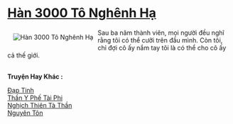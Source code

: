 <a href="https://truyenwiki.net/han-3000-to-nghenh-ha.36081/" title="Hàn 3000 Tô Nghênh Hạ"><h1>Hàn 3000 Tô Nghênh Hạ</h1></a><div style="display:table"><img align="right" style="float: left; padding: 10px;" src="https://truyenwiki.net/a/img/str/src/36081.jpg" alt="Hàn 3000 Tô Nghênh Hạ">Sau ba năm thành viên, mọi người đều nghĩ rằng tôi có thể cưỡi trên đầu mình. Còn tôi, chỉ đợi cô ấy nắm tay tôi là có thể cho cô ấy cả thế giới.</div><p><br><b>Truyện Hay Khác :</b></p><a href="https://truyenwiki.net/dap-tinh.36040/" alt="Đạp Tinh">Đạp Tinh</a><br/><a href="https://github.com/nownovels/wikidich/tree/master/truyenhay/41141" alt="Thần Y Phế Tài Phi">Thần Y Phế Tài Phi</a><br/><a href="https://github.com/nownovels/wikidich/tree/master/truyenhay/36461" alt="Nghịch Thiên Tà Thần">Nghịch Thiên Tà Thần</a><br/><a href="https://sangtacviet.wordpress.com/2020/10/22/nguyen-ton/" alt="Nguyên Tôn">Nguyên Tôn</a><br/>